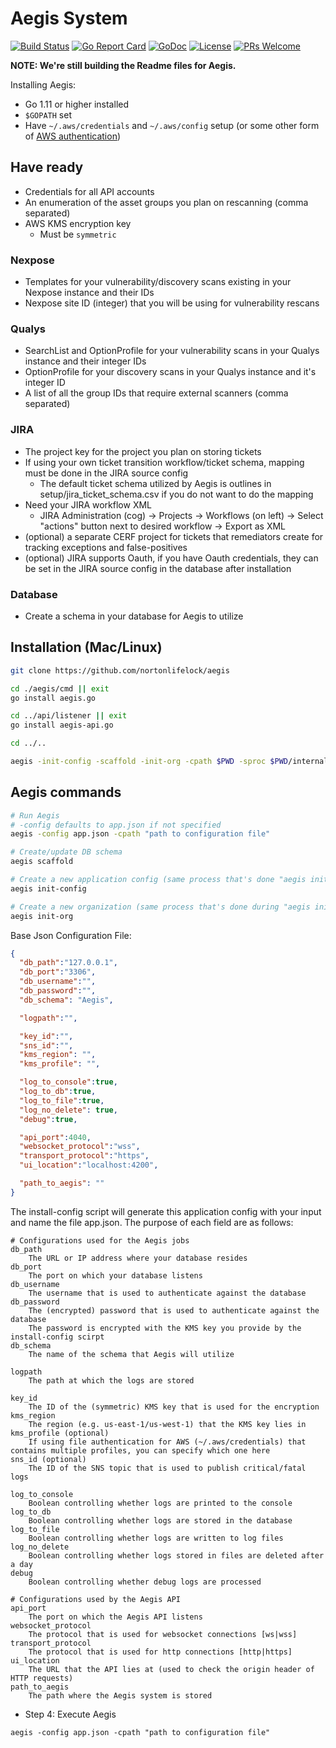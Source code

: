 # Aegis System

[![Build Status](https://api.travis-ci.org/nortonlifelock/aegis.svg?branch=master)](https://travis-ci.org/nortonlifelock/aegis)
[![Go Report Card](https://goreportcard.com/badge/github.com/nortonlifelock/aegis)](https://goreportcard.com/report/github.com/nortonlifelock/aegis)
[![GoDoc](https://godoc.org/github.com/nortonlifelock/aegis?status.svg)](https://godoc.org/github.com/nortonlifelock/aegis)
[![License](https://img.shields.io/badge/License-Apache%202.0-blue.svg)](https://opensource.org/licenses/Apache-2.0) [![PRs Welcome](https://img.shields.io/badge/PRs-welcome-brightgreen.svg)](http://makeapullrequest.com)

**NOTE: We're still building the Readme files for Aegis.**

Installing Aegis:

- Go 1.11 or higher installed
- `$GOPATH` set
- Have `~/.aws/credentials` and `~/.aws/config` setup (or some other form of [AWS authentication](https://docs.aws.amazon.com/sdk-for-go/v1/developer-guide/configuring-sdk.html#specifying-credentials))

## Have ready

- Credentials for all API accounts
- An enumeration of the asset groups you plan on rescanning (comma separated)
- AWS KMS encryption key
  - Must be `symmetric`

### Nexpose

- Templates for your vulnerability/discovery scans existing in your Nexpose instance and their IDs
- Nexpose site ID (integer) that you will be using for vulnerability rescans

### Qualys

- SearchList and OptionProfile for your vulnerability scans in your Qualys instance and their integer IDs
- OptionProfile for your discovery scans in your Qualys instance and it's integer ID
- A list of all the group IDs that require external scanners (comma separated)

### JIRA

- The project key for the project you plan on storing tickets
- If using your own ticket transition workflow/ticket schema, mapping must be done in the JIRA source config
    - The default ticket schema utilized by Aegis is outlines in setup/jira_ticket_schema.csv if you do not want to do the mapping
- Need your JIRA workflow XML
    - JIRA Administration (cog) -> Projects -> Workflows (on left) -> Select "actions" button next to desired workflow -> Export as XML
- (optional) a separate CERF project for tickets that remediators create for tracking exceptions and false-positives
- (optional) JIRA supports Oauth, if you have Oauth credentials, they can be set in the JIRA source config in the database after installation

### Database

- Create a schema in your database for Aegis to utilize

## Installation (Mac/Linux)

```sh
git clone https://github.com/nortonlifelock/aegis

cd ./aegis/cmd || exit
go install aegis.go

cd ../api/listener || exit
go install aegis-api.go

cd ../..

aegis -init-config -scaffold -init-org -cpath $PWD -sproc $PWD/internal/init/procedures -migrate $PWD/internal/init/migrations -tpath $PWD/internal/init
```

## Aegis commands

```sh
# Run Aegis
# -config defaults to app.json if not specified
aegis -config app.json -cpath "path to configuration file"

# Create/update DB schema
aegis scaffold

# Create a new application config (same process that's done "aegis init")
aegis init-config

# Create a new organization (same process that's done during "aegis init")
aegis init-org
```

Base Json Configuration File: 
```json
{
  "db_path":"127.0.0.1",
  "db_port":"3306",
  "db_username":"",
  "db_password":"",
  "db_schema": "Aegis",

  "logpath":"",

  "key_id":"",
  "sns_id":"",
  "kms_region": "",
  "kms_profile": "",

  "log_to_console":true,
  "log_to_db":true,
  "log_to_file":true,
  "log_no_delete": true,
  "debug":true,

  "api_port":4040,
  "websocket_protocol":"wss",
  "transport_protocol":"https",
  "ui_location":"localhost:4200",

  "path_to_aegis": ""
}
```

The install-config script will generate this application config with your input and name the file app.json. The purpose of each field are as follows:
```
# Configurations used for the Aegis jobs
db_path
    The URL or IP address where your database resides
db_port
    The port on which your database listens
db_username
    The username that is used to authenticate against the database
db_password
    The (encrypted) password that is used to authenticate against the database
    The password is encrypted with the KMS key you provide by the install-config scirpt
db_schema
    The name of the schema that Aegis will utilize

logpath
    The path at which the logs are stored

key_id
    The ID of the (symmetric) KMS key that is used for the encryption
kms_region
    The region (e.g. us-east-1/us-west-1) that the KMS key lies in
kms_profile (optional)
    If using file authentication for AWS (~/.aws/credentials) that contains multiple profiles, you can specify which one here
sns_id (optional)
    The ID of the SNS topic that is used to publish critical/fatal logs

log_to_console
    Boolean controlling whether logs are printed to the console
log_to_db
    Boolean controlling whether logs are stored in the database 
log_to_file
    Boolean controlling whether logs are written to log files
log_no_delete
    Boolean controlling whether logs stored in files are deleted after a day
debug
    Boolean controlling whether debug logs are processed
 
# Configurations used by the Aegis API
api_port
    The port on which the Aegis API listens
websocket_protocol
    The protocol that is used for websocket connections [ws|wss]    
transport_protocol
    The protocol that is used for http connections [http|https]
ui_location
    The URL that the API lies at (used to check the origin header of HTTP requests)
path_to_aegis
    The path where the Aegis system is stored
```

- Step 4: Execute Aegis
```
aegis -config app.json -cpath "path to configuration file"
```
